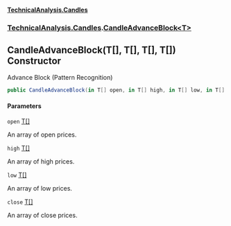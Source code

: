 #### [TechnicalAnalysis.Candles](Atypical.TechnicalAnalysis.Candles.md 'Atypical.TechnicalAnalysis.Candles')
### [TechnicalAnalysis.Candles](Atypical.TechnicalAnalysis.Candles.md#TechnicalAnalysis.Candles 'TechnicalAnalysis.Candles').[CandleAdvanceBlock&lt;T&gt;](CandleAdvanceBlock_T_.md 'TechnicalAnalysis.Candles.CandleAdvanceBlock<T>')

## CandleAdvanceBlock(T[], T[], T[], T[]) Constructor

Advance Block (Pattern Recognition)

```csharp
public CandleAdvanceBlock(in T[] open, in T[] high, in T[] low, in T[] close);
```
#### Parameters

<a name='TechnicalAnalysis.Candles.CandleAdvanceBlock_T_.CandleAdvanceBlock(T[],T[],T[],T[]).open'></a>

`open` [T](CandleAdvanceBlock_T_.md#TechnicalAnalysis.Candles.CandleAdvanceBlock_T_.T 'TechnicalAnalysis.Candles.CandleAdvanceBlock<T>.T')[[]](https://docs.microsoft.com/en-us/dotnet/api/System.Array 'System.Array')

An array of open prices.

<a name='TechnicalAnalysis.Candles.CandleAdvanceBlock_T_.CandleAdvanceBlock(T[],T[],T[],T[]).high'></a>

`high` [T](CandleAdvanceBlock_T_.md#TechnicalAnalysis.Candles.CandleAdvanceBlock_T_.T 'TechnicalAnalysis.Candles.CandleAdvanceBlock<T>.T')[[]](https://docs.microsoft.com/en-us/dotnet/api/System.Array 'System.Array')

An array of high prices.

<a name='TechnicalAnalysis.Candles.CandleAdvanceBlock_T_.CandleAdvanceBlock(T[],T[],T[],T[]).low'></a>

`low` [T](CandleAdvanceBlock_T_.md#TechnicalAnalysis.Candles.CandleAdvanceBlock_T_.T 'TechnicalAnalysis.Candles.CandleAdvanceBlock<T>.T')[[]](https://docs.microsoft.com/en-us/dotnet/api/System.Array 'System.Array')

An array of low prices.

<a name='TechnicalAnalysis.Candles.CandleAdvanceBlock_T_.CandleAdvanceBlock(T[],T[],T[],T[]).close'></a>

`close` [T](CandleAdvanceBlock_T_.md#TechnicalAnalysis.Candles.CandleAdvanceBlock_T_.T 'TechnicalAnalysis.Candles.CandleAdvanceBlock<T>.T')[[]](https://docs.microsoft.com/en-us/dotnet/api/System.Array 'System.Array')

An array of close prices.